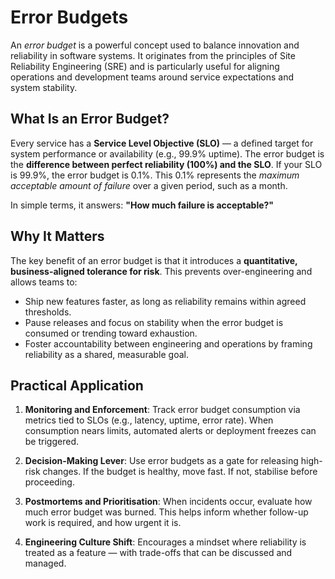 # Error Budgets

An _error budget_ is a powerful concept used to balance innovation and reliability in software systems. It originates from the principles of Site Reliability Engineering (SRE) and is particularly useful for aligning operations and development teams around service expectations and system stability.

## What Is an Error Budget?

Every service has a **Service Level Objective (SLO)** — a defined target for system performance or availability (e.g., 99.9% uptime). The error budget is the **difference between perfect reliability (100%) and the SLO**. If your SLO is 99.9%, the error budget is 0.1%. This 0.1% represents the _maximum acceptable amount of failure_ over a given period, such as a month.

In simple terms, it answers: **"How much failure is acceptable?"**

## Why It Matters

The key benefit of an error budget is that it introduces a **quantitative, business-aligned tolerance for risk**. This prevents over-engineering and allows teams to:

- Ship new features faster, as long as reliability remains within agreed thresholds.
- Pause releases and focus on stability when the error budget is consumed or trending toward exhaustion.
- Foster accountability between engineering and operations by framing reliability as a shared, measurable goal.

## Practical Application

1. **Monitoring and Enforcement**: Track error budget consumption via metrics tied to SLOs (e.g., latency, uptime, error rate). When consumption nears limits, automated alerts or deployment freezes can be triggered.

2. **Decision-Making Lever**: Use error budgets as a gate for releasing high-risk changes. If the budget is healthy, move fast. If not, stabilise before proceeding.

3. **Postmortems and Prioritisation**: When incidents occur, evaluate how much error budget was burned. This helps inform whether follow-up work is required, and how urgent it is.

4. **Engineering Culture Shift**: Encourages a mindset where reliability is treated as a feature — with trade-offs that can be discussed and managed.
